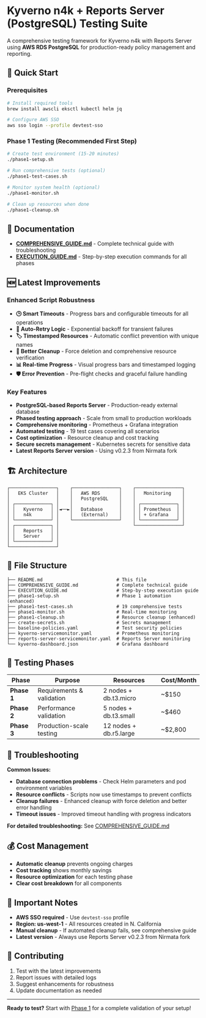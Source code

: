 # Kyverno n4k + Reports Server (PostgreSQL) Testing Suite

A comprehensive testing framework for Kyverno n4k with Reports Server using **AWS RDS PostgreSQL** for production-ready policy management and reporting.

## 🚀 Quick Start

### Prerequisites
```bash
# Install required tools
brew install awscli eksctl kubectl helm jq

# Configure AWS SSO
aws sso login --profile devtest-sso
```

### Phase 1 Testing (Recommended First Step)
```bash
# Create test environment (15-20 minutes)
./phase1-setup.sh

# Run comprehensive tests (optional)
./phase1-test-cases.sh

# Monitor system health (optional)
./phase1-monitor.sh

# Clean up resources when done
./phase1-cleanup.sh
```

## 📖 Documentation

- **[COMPREHENSIVE_GUIDE.md](COMPREHENSIVE_GUIDE.md)** - Complete technical guide with troubleshooting
- **[EXECUTION_GUIDE.md](EXECUTION_GUIDE.md)** - Step-by-step execution commands for all phases

## 🆕 Latest Improvements

### **Enhanced Script Robustness**
- **🕒 Smart Timeouts** - Progress bars and configurable timeouts for all operations
- **🔄 Auto-Retry Logic** - Exponential backoff for transient failures
- **🏷️ Timestamped Resources** - Automatic conflict prevention with unique names
- **🧹 Better Cleanup** - Force deletion and comprehensive resource verification
- **📊 Real-time Progress** - Visual progress bars and timestamped logging
- **🛡️ Error Prevention** - Pre-flight checks and graceful failure handling

### **Key Features**
- **PostgreSQL-based Reports Server** - Production-ready external database
- **Phased testing approach** - Scale from small to production workloads
- **Comprehensive monitoring** - Prometheus + Grafana integration
- **Automated testing** - 19 test cases covering all scenarios
- **Cost optimization** - Resource cleanup and cost tracking
- **Secure secrets management** - Kubernetes secrets for sensitive data
- **Latest Reports Server version** - Using v0.2.3 from Nirmata fork

## 🏗️ Architecture

```
┌─────────────────┐    ┌─────────────────┐    ┌─────────────────┐
│   EKS Cluster   │    │   AWS RDS       │    │   Monitoring    │
│                 │    │   PostgreSQL    │    │                 │
│ ┌─────────────┐ │    │                 │    │ ┌─────────────┐ │
│ │   Kyverno   │ │◄──►│   Database      │    │ │ Prometheus  │ │
│ │   n4k       │ │    │   (External)    │    │ │ + Grafana   │ │
│ └─────────────┘ │    └─────────────────┘    │ └─────────────┘ │
│ ┌─────────────┐ │                           └─────────────────┘
│ │   Reports   │ │
│ │   Server    │ │
│ └─────────────┘ │
└─────────────────┘
```

## 📁 File Structure

```
├── README.md                           # This file
├── COMPREHENSIVE_GUIDE.md              # Complete technical guide
├── EXECUTION_GUIDE.md                  # Step-by-step execution guide
├── phase1-setup.sh                     # Phase 1 automation (enhanced)
├── phase1-test-cases.sh                # 19 comprehensive tests
├── phase1-monitor.sh                   # Real-time monitoring
├── phase1-cleanup.sh                   # Resource cleanup (enhanced)
├── create-secrets.sh                   # Secrets management
├── baseline-policies.yaml              # Test security policies
├── kyverno-servicemonitor.yaml         # Prometheus monitoring
├── reports-server-servicemonitor.yaml  # Reports Server monitoring
└── kyverno-dashboard.json              # Grafana dashboard
```

## 🧪 Testing Phases

| Phase | Purpose | Resources | Cost/Month |
|-------|---------|-----------|------------|
| **Phase 1** | Requirements & validation | 2 nodes + db.t3.micro | ~$150 |
| **Phase 2** | Performance validation | 5 nodes + db.t3.small | ~$460 |
| **Phase 3** | Production-scale testing | 12 nodes + db.r5.large | ~$2,800 |

## 🔧 Troubleshooting

**Common Issues:**
- **Database connection problems** - Check Helm parameters and pod environment variables
- **Resource conflicts** - Scripts now use timestamps to prevent conflicts
- **Cleanup failures** - Enhanced cleanup with force deletion and better error handling
- **Timeout issues** - Improved timeout handling with progress indicators

**For detailed troubleshooting:** See [COMPREHENSIVE_GUIDE.md](COMPREHENSIVE_GUIDE.md#troubleshooting)

## 💰 Cost Management

- **Automatic cleanup** prevents ongoing charges
- **Cost tracking** shows monthly savings
- **Resource optimization** for each testing phase
- **Clear cost breakdown** for all components

## 🚨 Important Notes

- **AWS SSO required** - Use `devtest-sso` profile
- **Region: us-west-1** - All resources created in N. California
- **Manual cleanup** - If automated cleanup fails, see comprehensive guide
- **Latest version** - Always use Reports Server v0.2.3 from Nirmata fork

## 🤝 Contributing

1. Test with the latest improvements
2. Report issues with detailed logs
3. Suggest enhancements for robustness
4. Update documentation as needed

---

**Ready to test?** Start with [Phase 1](COMPREHENSIVE_GUIDE.md#quick-start-phase-1) for a complete validation of your setup!

